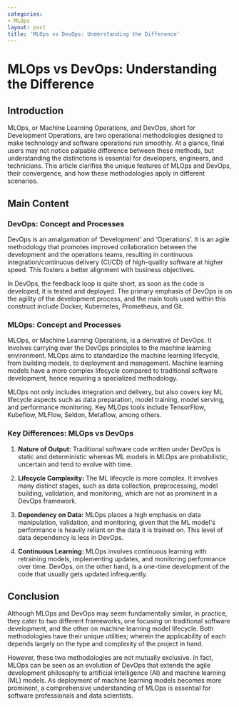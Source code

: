 ```yaml
---
categories:
- MLOps
layout: post
title: 'MLOps vs DevOps: Understanding the Difference'
---
```


# MLOps vs DevOps: Understanding the Difference

## Introduction

MLOps, or Machine Learning Operations, and DevOps, short for Development Operations, are two operational methodologies designed to make technology and software operations run smoothly. At a glance, final users may not notice palpable difference between these methods, but understanding the distinctions is essential for developers, engineers, and technicians. This article clarifies the unique features of MLOps and DevOps, their convergence, and how these methodologies apply in different scenarios.

## Main Content

### DevOps: Concept and Processes

DevOps is an amalgamation of ‘Development’ and ‘Operations’. It is an agile methodology that promotes improved collaboration between the development and the operations teams, resulting in continuous integration/continuous delivery (CI/CD) of high-quality software at higher speed. This fosters a better alignment with business objectives.

In DevOps, the feedback loop is quite short, as soon as the code is developed, it is tested and deployed. The primary emphasis of DevOps is on the agility of the development process, and the main tools used within this construct include Docker, Kubernetes, Prometheus, and Git.

### MLOps: Concept and Processes

MLOps, or Machine Learning Operations, is a derivative of DevOps. It involves carrying over the DevOps principles to the machine learning environment. MLOps aims to standardize the machine learning lifecycle, from building models, to deployment and management. Machine learning models have a more complex lifecycle compared to traditional software development, hence requiring a specialized methodology. 

MLOps not only includes integration and delivery, but also covers key ML lifecycle aspects such as data preparation, model training, model serving, and performance monitoring. Key MLOps tools include TensorFlow, Kubeflow, MLFlow, Seldon, Metaflow, among others.

### Key Differences: MLOps vs DevOps

1. **Nature of Output:** Traditional software code written under DevOps is static and deterministic whereas ML models in MLOps are probabilistic, uncertain and tend to evolve with time.

2. **Lifecycle Complexity:** The ML lifecycle is more complex. It involves many distinct stages, such as data collection, preprocessing, model building, validation, and monitoring, which are not as prominent in a DevOps framework.

3. **Dependency on Data:** MLOps places a high emphasis on data manipulation, validation, and monitoring, given that the ML model's performance is heavily reliant on the data it is trained on. This level of data dependency is less in DevOps.

4. **Continuous Learning:** MLOps involves continuous learning with retraining models, implementing updates, and monitoring performance over time. DevOps, on the other hand, is a one-time development of the code that usually gets updated infrequently.

## Conclusion

Although MLOps and DevOps may seem fundamentally similar, in practice, they cater to two different frameworks, one focusing on traditional software development, and the other on machine learning model lifecycle. Both methodologies have their unique utilities; wherein the applicability of each depends largely on the type and complexity of the project in hand.

However, these two methodologies are not mutually exclusive. In fact, MLOps can be seen as an evolution of DevOps that extends the agile development philosophy to artificial intelligence (AI) and machine learning (ML) models. As deployment of machine learning models becomes more prominent, a comprehensive understanding of MLOps is essential for software professionals and data scientists.